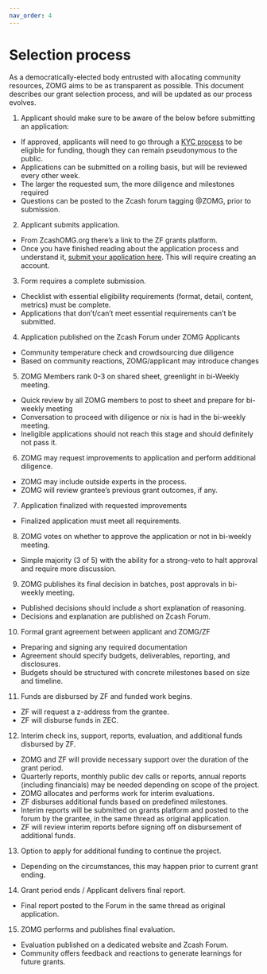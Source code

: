 ```yaml
---
nav_order: 4
---
```


# Selection process

As a democratically-elected body entrusted with allocating community resources, ZOMG aims to be as transparent as possible. This document describes our grant selection process, and will be updated as our process evolves. 

1. Applicant should make sure to be aware of the below before submitting an application:
* If approved, applicants will need to go through a [KYC process](https://www.zfnd.org/about/aml-kyc-requirements/) to be eligible for funding, though they can remain pseudonymous to the public. 
* Applications can be submitted on a rolling basis, but will be reviewed every other week.
* The larger the requested sum, the more diligence and milestones required 
* Questions can be posted to the Zcash forum tagging @ZOMG, prior to submission.
2. Applicant submits application.
* From ZcashOMG.org there’s a link to the ZF grants platform.
* Once you have finished reading about the application process and understand it, [submit your application here](https://grants.zfnd.org/create). This will require creating an account. 
3. Form requires a complete submission.
* Checklist with essential eligibility requirements (format, detail, content, metrics) must be complete.
* Applications that don’t/can’t meet essential requirements can’t be submitted.
4. Application published on the Zcash Forum under ZOMG Applicants
* Community temperature check and crowdsourcing due diligence
* Based on community reactions, ZOMG/applicant may introduce changes
5. ZOMG Members rank 0-3 on shared sheet, greenlight in bi-Weekly meeting.
* Quick review by all ZOMG members to post to sheet and prepare for bi-weekly meeting
* Conversation to proceed with diligence or nix is had in the bi-weekly meeting.
* Ineligible applications should not reach this stage and should definitely not pass it.
6. ZOMG may request improvements to application and perform additional diligence.
* ZOMG may include outside experts in the process.
* ZOMG will review grantee’s previous grant outcomes, if any.
7. Application finalized with requested improvements
* Finalized application must meet all requirements. 
8. ZOMG votes on whether to approve the application or not in bi-weekly meeting.
* Simple majority (3 of 5) with the ability for a strong-veto to halt approval and require more discussion.
9. ZOMG publishes its final decision in batches, post approvals in bi-weekly meeting.
* Published decisions should include a short explanation of reasoning.
* Decisions and explanation are published on Zcash Forum.
10. Formal grant agreement between applicant and ZOMG/ZF
* Preparing and signing any required documentation
* Agreement should specify budgets, deliverables, reporting, and disclosures.
* Budgets should be structured with concrete milestones based on size and timeline.
11. Funds are disbursed by ZF and funded work begins.
* ZF will request a z-address from the grantee.
* ZF will disburse funds in ZEC.
12. Interim check ins, support, reports, evaluation, and additional funds disbursed by ZF.
* ZOMG and ZF will provide necessary support over the duration of the grant period.
* Quarterly reports, monthly public dev calls or reports, annual reports (including financials) may be needed depending on scope of the project.
* ZOMG allocates and performs work for interim evaluations.
* ZF disburses additional funds based on predefined milestones.
* Interim reports will be submitted on grants platform and posted to the forum by the grantee, in the same thread as original application.
* ZF will review interim reports before signing off on disbursement of additional funds.
13. Option to apply for additional funding to continue the project.
* Depending on the circumstances, this may happen prior to current grant ending.
14. Grant period ends / Applicant delivers final report.
* Final report posted to the Forum in the same thread as original application. 
15. ZOMG performs and publishes final evaluation.
* Evaluation published on a dedicated website and Zcash Forum.
* Community offers feedback and reactions to generate learnings for future grants.
